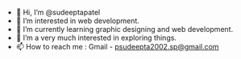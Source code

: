 - 👋 Hi, I’m @sudeeptapatel
- 👀 I’m interested in web development.
- 🌱 I’m currently learning graphic designing and  web development.
- 💞️ I’m a very much interested in exploring things.
- 📫 How to reach me :
       Gmail - psudeepta2002.sp@gmail.com

<!---
sudeeptapatel/sudeeptapatel is a ✨ special ✨ repository because its `README.md` (this file) appears on your GitHub profile.
You can click the Preview link to take a look at your changes.
--->
